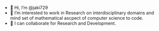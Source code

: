 - 👋 Hi, I’m @jaki729
- 👀 I’m interested to work in Research on interdisciplinary domains and mind set of mathematical ascpect of computer science to code.
- 💞️ I can collaborate for Research and Development.
<!---
jaki729/jaki729 is a ✨ special ✨ repository because its `README.md` (this file) appears on your GitHub profile.
You can click the Preview link to take a look at your changes.
--->
